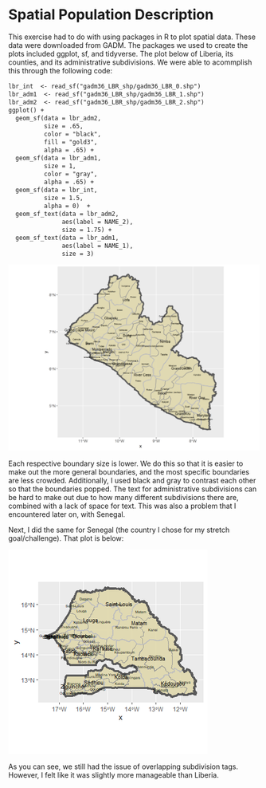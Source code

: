 # Spatial Population Description

This exercise had to do with using packages in R to plot spatial data. These data were downloaded from GADM. The packages we used to create the plots included ggplot, sf, and tidyverse. The plot below of Liberia, its counties, and its administrative subdivisions. We were able to acommplish this through the following code:
```
lbr_int  <- read_sf("gadm36_LBR_shp/gadm36_LBR_0.shp")
lbr_adm1  <- read_sf("gadm36_LBR_shp/gadm36_LBR_1.shp")
lbr_adm2  <- read_sf("gadm36_LBR_shp/gadm36_LBR_2.shp")
ggplot() +
  geom_sf(data = lbr_adm2,
          size = .65,
          color = "black",
          fill = "gold3",
          alpha = .65) +
  geom_sf(data = lbr_adm1,
          size = 1,
          color = "gray",
          alpha = .65) +
  geom_sf(data = lbr_int,
          size = 1.5,
          alpha = 0)  +
  geom_sf_text(data = lbr_adm2,
               aes(label = NAME_2),
               size = 1.75) +
  geom_sf_text(data = lbr_adm1,
               aes(label = NAME_1),
               size = 3)
  ```
 ![](liberia.png)
 
Each respective boundary size is lower. We do this so that it is easier to make out the more general boundaries, and the most specific boundaries are less crowded. Additionally, I used black and gray to contrast each other so that the boundaries popped. The text for administrative subdivisions can be hard to make out due to how many different subdivisions there are, combined with a lack of space for text. This was also a problem that I encountered later on, with Senegal.

Next, I did the same for Senegal (the country I chose for my stretch goal/challenge). That plot is below:

![](Senegal_Plot.png)

As you can see, we still had the issue of overlapping subdivision tags. However, I felt like it was slightly more manageable than Liberia. 
